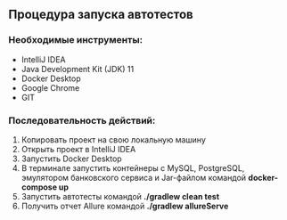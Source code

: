## Процедура запуска автотестов

### Необходимые инструменты:
- IntelliJ IDEA
- Java Development Kit (JDK) 11
- Docker Desktop
- Google Chrome
- GIT

### Последовательность действий:
1.	Копировать проект на свою локальную машину
2.	Открыть проект в IntelliJ IDEA
3.	Запустить Docker Desktop
4.	В терминале запустить контейнеры с MySQL, PostgreSQL, эмулятором банковского сервиса и Jar-файлом командой **docker-compose up**
5.	Запустить автотесты командой **./gradlew clean test**
6.	Получить отчет Allure командой **./gradlew allureServe**
